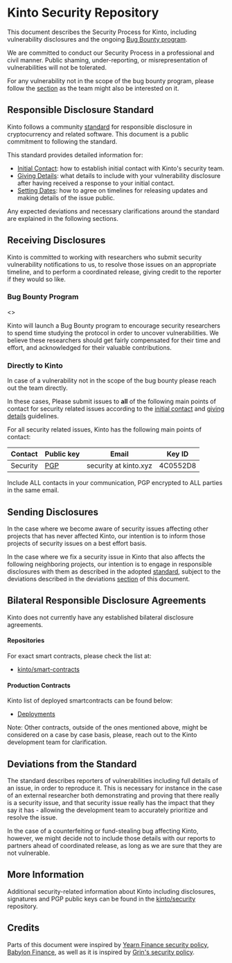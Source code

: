 # Kinto Security Repository

This document describes the Security Process for Kinto, including vulnerability disclosures and the ongoing [Bug Bounty program](#bug-bounty-program). 

We are committed to conduct our Security Process in a professional and civil manner. Public shaming, under-reporting, or misrepresentation of vulnerabilities will not be tolerated.

For any vulnerability not in the scope of the bug bounty program, please follow the [section](#receiving-disclosures) as the team might also be interested on it.

## Responsible Disclosure Standard

Kinto follows a community [standard](https://github.com/RD-Crypto-Spec/Responsible-Disclosure#the-standard) for responsible disclosure in cryptocurrency and related software. This document is a public commitment to following the standard.

This standard provides detailed information for:

- [Initial Contact](https://github.com/RD-Crypto-Spec/Responsible-Disclosure#initial-contact): how to establish initial contact with Kinto's security team.
- [Giving Details](https://github.com/RD-Crypto-Spec/Responsible-Disclosure#giving-details): what details to include with your vulnerability disclosure after having received a response to your initial contact.
- [Setting Dates](https://github.com/RD-Crypto-Spec/Responsible-Disclosure#setting-dates): how to agree on timelines for releasing updates and making details of the issue public.

Any expected deviations and necessary clarifications around the standard are explained in the following sections.

## Receiving Disclosures

Kinto is committed to working with researchers who submit security vulnerability notifications to us, to resolve those issues on an appropriate timeline, and to perform a coordinated release, giving credit to the reporter if they would so like.

### Bug Bounty Program

<<Coming soon>>

Kinto will launch a Bug Bounty program to encourage security researchers to spend time studying the protocol in order to uncover vulnerabilities. We believe these researchers should get fairly compensated for their time and effort, and acknowledged for their valuable contributions.

### Directly to Kinto

In case of a vulnerability not in the scope of the bug bounty please reach out the team directly.

In these cases, Please submit issues to **all** of the following main points of contact for
security related issues according to the
[initial contact](https://github.com/RD-Crypto-Spec/Responsible-Disclosure#initial-contact)
and [giving details](https://github.com/RD-Crypto-Spec/Responsible-Disclosure#giving-details)
guidelines.

For all security related issues, Kinto has the following main points of contact:

| Contact                | Public key                                                                                                   | Email                             | Key ID                                          |
| ---------------------- | ------------------------------------------------------------------------------------------------------------ | --------------------------------- | ----------------------------------------------- |
| Security               | [PGP](https://github.com/KintoXYZ/security/blob/master/keys/security.asc)                             | security at kinto.xyz       | 4C0552D8                                      |                              |

Include ALL contacts in your communication, PGP encrypted to ALL parties in the same email.

## Sending Disclosures

In the case where we become aware of security issues affecting other projects that has never affected Kinto, our intention is to inform those projects of security issues on a best effort basis.

In the case where we fix a security issue in Kinto that also affects the following neighboring projects, our intention is to engage in responsible disclosures with them as described in the adopted [standard](https://github.com/RD-Crypto-Spec/Responsible-Disclosure), subject to the deviations described in the deviations [section](#deviations-from-the-standard) of this document.

## Bilateral Responsible Disclosure Agreements

Kinto does not currently have any established bilateral disclosure agreements.

#### Repositories

For exact smart contracts, please check the list at:

- [kinto/smart-contracts](https://github.com/KintoXYZ/kinto-core)

#### Production Contracts

Kinto list of deployed smartcontracts can be found below:

- [Deployments](https://docs.kinto.xyz/kinto-the-safe-l2/building-on-kinto/network-information)

Note: Other contracts, outside of the ones mentioned above, might be considered on a case by case basis, please, reach out to the Kinto development team for clarification.

## Deviations from the Standard

The standard describes reporters of vulnerabilities including full details of an issue, in order to reproduce it. This is necessary for instance in the case of an external researcher both demonstrating and proving that there really is a security issue, and that security issue really has the impact that they say it has - allowing the development team to accurately prioritize and resolve the issue.

In the case of a counterfeiting or fund-stealing bug affecting Kinto, however, we might decide not to include those details with our reports to partners ahead of coordinated release, as long as we are sure that they are not vulnerable.

## More Information

Additional security-related information about Kinto including disclosures, signatures and PGP public keys can be found in the [kinto/security](https://github.com/KintoXYZ/security) repository.

## Credits

Parts of this document were inspired by [Yearn Finance security policy](https://github.com/yearn/yearn-security/master/SECURITY.md), [Babylon Finance](https://github.com/babylon-finance/security), as well as it is inspired by [Grin's security policy](https://github.com/mimblewimble/grin/blob/master/SECURITY.md).
